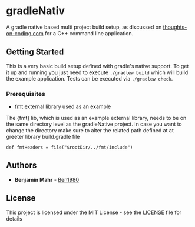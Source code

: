 # gradleNativ

A gradle native based multi project build setup, as discussed on [thoughts-on-coding.com](https://thoughts-on-coding.com/2019/04/10/introduction-into-cpp-builds-with-gradle) for a C++ command line application.


## Getting Started

This is a very basic build setup defined with gradle's native support.
To get it up and running you just need to execute `./gradlew build` which will build the example application. Tests can be executed via `./gradlew check`.


### Prerequisites

- [fmt](http://fmtlib.net/latest/index.html) external library used as an example

The {fmt} lib, which is used as an example external library, needs to be on the same directory level as the gradleNative project. In case you want to change the directory make sure to alter the related path defined at at greeter library build.gradle file

```
def fmtHeaders = file("$rootDir/../fmt/include")
```

## Authors

* **Benjamin Mahr** - [Ben1980](https://github.com/Ben1980)

## License

This project is licensed under the MIT License - see the [LICENSE](LICENSE) file for details
